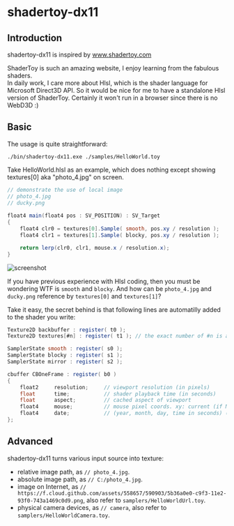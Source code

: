 shadertoy-dx11
==

Introduction
--
shadertoy-dx11 is inspired by www.shadertoy.com

ShaderToy is such an amazing website, I enjoy learning from the fabulous shaders.   
In daily work, I care more about Hlsl, which is the shader language for Microsoft Direct3D API.
So it would be nice for me to have a standalone Hlsl version of ShaderToy.
Certainly it won't run in a browser since there is no WebD3D :)

Basic
--
The usage is quite straightforward:
```
./bin/shadertoy-dx11.exe ./samples/HelloWorld.toy
```

Take HelloWorld.hlsl as an example, which does nothing except showing textures[0] aka "photo_4.jpg" on screen.   
```glsl
// demonstrate the use of local image
// photo_4.jpg
// ducky.png
 
float4 main(float4 pos : SV_POSITION) : SV_Target
{
    float4 clr0 = textures[0].Sample( smooth, pos.xy / resolution );
    float4 clr1 = textures[1].Sample( blocky, pos.xy / resolution );

    return lerp(clr0, clr1, mouse.x / resolution.x);
}
```
![screenshot](/doc/helloworld.png "./bin/shadertoy-dx11.exe ./samples/HelloWorld.toy")

If you have previous experience with Hlsl coding, then you must be wondering WTF is `smooth` and `blocky`. 
And how can be `photo_4.jpg` and `ducky.png` reference by `textures[0]` and `textures[1]`?

Take it easy, the secret behind is that following lines are automatilly added to the shader you write:    
```glsl
Texture2D backbuffer : register( t0 );
Texture2D textures[#n] : register( t1 ); // the exact number of #n is automatically calculated by the shadertoy-dx11

SamplerState smooth : register( s0 );
SamplerState blocky : register( s1 );
SamplerState mirror : register( s2 );

cbuffer CBOneFrame : register( b0 )
{
    float2     resolution;     // viewport resolution (in pixels)
    float      time;           // shader playback time (in seconds)
    float      aspect;         // cached aspect of viewport
    float4     mouse;          // mouse pixel coords. xy: current (if MLB down), zw: click (TODO:)
    float4     date;           // (year, month, day, time in seconds) (TODO:)
};
```

Advanced
--
shadertoy-dx11 turns various input source into texture:
* relative image path, as `// photo_4.jpg`.
* absolute image path, as `// C:/photo_4.jpg`.
* image on Internet, as `// https://f.cloud.github.com/assets/558657/590903/5b36a0e0-c9f3-11e2-93f0-743a1469c0d9.png`, also refer to `samplers/HelloWorldUrl.toy`.
* physical camera devices, as `// camera`, also refer to `samplers/HelloWorldCamera.toy`.
